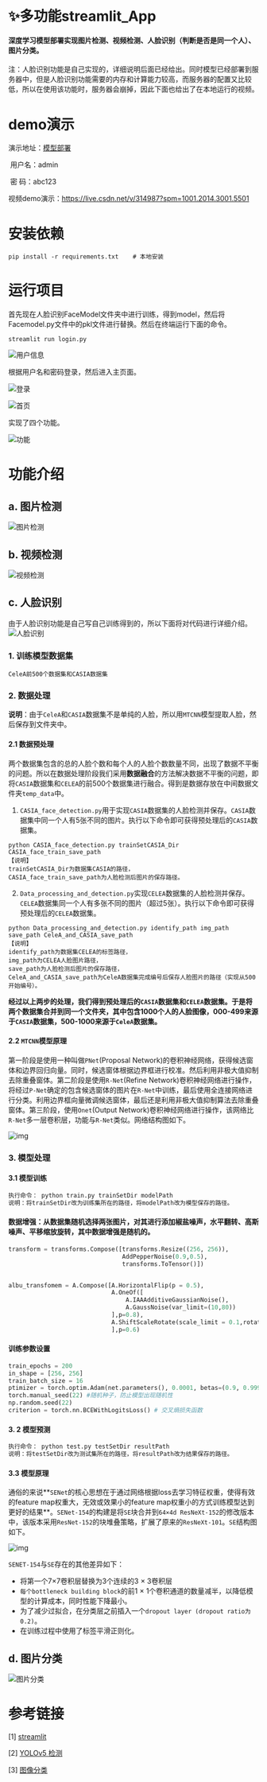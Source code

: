 ﻿# ✨多功能streamlit_App

#### **深度学习模型部署实现图片检测、视频检测、人脸识别（判断是否是同一个人）、图片分类。**

注：人脸识别功能是自己实现的，详细说明后面已经给出。同时模型已经部署到服务器中，但是人脸识别功能需要的内存和计算能力较高，而服务器的配置又比较低，所以在使用该功能时，服务器会崩掉，因此下面也给出了在本地运行的视频。

# demo演示

演示地址：[模型部署](http://121.43.146.23:8501/)   

​				用户名：admin  

​                密    码：abc123

视频demo演示：https://live.csdn.net/v/314987?spm=1001.2014.3001.5501



# 安装依赖

`pip install -r requirements.txt    # 本地安装`

# 运行项目

首先现在人脸识别FaceModel文件夹中进行训练，得到model，然后将Facemodel.py文件中的pkl文件进行替换。然后在终端运行下面的命令。

`streamlit run login.py`

![用户信息](./Page_data/users.png)


根据用户名和密码登录，然后进入主页面。


![登录](./Page_data/login.png)

![首页](./Page_data/index.png)

实现了四个功能。

![功能](./Page_data/function.png)

# 功能介绍
## a. 图片检测
![图片检测](./Page_data/Image_detection.png)

## b. 视频检测
![视频检测](./Page_data/video_detection.png)
## c. 人脸识别

由于人脸识别功能是自己写自己训练得到的，所以下面将对代码进行详细介绍。
![人脸识别](./Page_data/face_recognition.png)

### 1. 训练模型数据集

```
CeleA前500个数据集和CASIA数据集
```

### 2. 数据处理

**说明**：由于`CeleA`和`CASIA`数据集不是单纯的人脸，所以用`MTCNN`模型提取人脸，然后保存到文件夹中。

#### 2.1 数据预处理

两个数据集包含的总的人脸个数和每个人的人脸个数数量不同，出现了数据不平衡的问题。所以在数据处理阶段我们采用**数据融合**的方法解决数据不平衡的问题，即将`CASIA`数据集和`CELEA`的前500个数据集进行融合。得到是数据存放在中间数据文件夹`temp_data`中。

1. `CASIA_face_detection.py`用于实现`CASIA`数据集的人脸检测并保存。`CASIA`数据集中同一个人有5张不同的图片。执行以下命令即可获得预处理后的`CASIA`数据集。

```shell
python CASIA_face_detection.py trainSetCASIA_Dir CASIA_face_train_save_path
【说明】
trainSetCASIA_Dir为数据集CASIA的路径，
CASIA_face_train_save_path为人脸检测后图片的保存路径。
```

2. `Data_processing_and_detection.py`实现`CELEA`数据集的人脸检测并保存。`CELEA`数据集同一个人有多张不同的图片（超过5张）。执行以下命令即可获得预处理后的``CELEA``数据集。

```shell
python Data_processing_and_detection.py identify_path img_path save_path CeleA_and_CASIA_save_path 
【说明】
identify_path为数据集CELEA的标签路径，
img_path为CELEA人脸图片路径，
save_path为人脸检测后图片的保存路径，
CeleA_and_CASIA_save_path为CeleA数据集完成编号后保存人脸图片的路径（实现从500开始编号）。
```

**经过以上两步的处理，我们得到预处理后的`CASIA`数据集和`CELEA`数据集。于是将两个数据集合并到同一个文件夹，其中包含1000个人的人脸图像，000-499来源于`CASIA`数据集，500-1000来源于`CeleA`数据集。**

#### 2.2 `MTCNN`模型原理

第一阶段是使用一种叫做`PNet`(Proposal Network)的卷积神经网络，获得候选窗体和边界回归向量。同时，候选窗体根据边界框进行校准。然后利用非极大值抑制去除重叠窗体。第二阶段是使用`R-Net`(Refine Network)卷积神经网络进行操作，将经过`P-Net`确定的包含候选窗体的图片在`R-Net`中训练，最后使用全连接网络进行分类。利用边界框向量微调候选窗体，最后还是利用非极大值抑制算法去除重叠窗体。第三阶段，使用`Onet`(Output Network)卷积神经网络进行操作，该网络比`R-Net`多一层卷积层，功能与`R-Net`类似。网络结构图如下。

![img](./Page_data/MTCNN.jpg)

### 3. 模型处理

#### 3.1 模型训练

```markdown
执行命令： python train.py trainSetDir modelPath
说明：将trainSetDir改为训练集所在的路径，将modelPath改为模型保存的路径。
```

#### 数据增强：从数据集随机选择两张图片，对其进行添加椒盐噪声，水平翻转、高斯噪声、平移缩放旋转，其中数据增强是随机的。

```python
transform = transforms.Compose([transforms.Resize((256, 256)),
                                AddPepperNoise(0.9,0.5),
                                transforms.ToTensor()])


albu_transfomem = A.Compose([A.HorizontalFlip(p = 0.5),
                             A.OneOf([
                                 A.IAAAdditiveGaussianNoise(),
                                 A.GaussNoise(var_limit=(10,80))
                             ],p=0.8),
                             A.ShiftScaleRotate(scale_limit = 0.1,rotate_limit=15,p=0.6)
                             ],p=0.6)
```

#### 训练参数设置

```python
train_epochs = 200
in_shape = [256, 256]
train_batch_size = 16
ptimizer = torch.optim.Adam(net.parameters(), 0.0001, betas=(0.9, 0.999)) #初始学习率为0.0001
torch.manual_seed(22) #随机种子，防止模型出现随机性
np.random.seed(22)
criterion = torch.nn.BCEWithLogitsLoss() # 交叉熵损失函数

```

#### 3. 2 模型预测

```markdown
执行命令： python test.py testSetDir resultPath
说明：将testSetDir改为测试集所在的路径，将resultPath改为结果保存的路径。
```

#### 3.3 模型原理

通俗的来说**`SENet`的核心思想在于通过网络根据loss去学习特征权重，使得有效的feature map权重大，无效或效果小的feature map权重小的方式训练模型达到更好的结果**。`SENet-154`的构建是将`SE`块合并到`64×4d ResNeXt-152`的修改版本中，该版本采用`ResNet-152`的块堆叠策略，扩展了原来的`ResNeXt-101`。`SE`结构图如下。

![img](./Page_data/模型原理.jpg)

`SENET-154`与`SE`存在的其他差异如下：

- 将第一个7×7卷积层替换为3个连续的3 × 3卷积层
- `每个bottleneck building block`的前1 × 1个卷积通道的数量减半，以降低模型的计算成本，同时性能下降最小。
- 为了减少过拟合，在分类层之前插入一个`dropout layer (dropout ratio为0.2)`。
- 在训练过程中使用了标签平滑正则化。

## d. 图片分类

![图片分类](./Page_data/Picture_classification.png)


# 参考链接

[1] [streamlit](https://streamlit.io/)

[2] [YOLOv5 检测](https://github.com/xugaoxiang/yolov5-streamlit/tree/main)

[3] [图像分类](https://github.com/1648027181/image_classification_pytorch_app)





